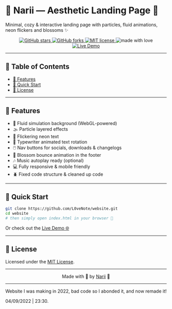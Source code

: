 # 🌸 Narii — Aesthetic Landing Page 🌸

Minimal, cozy & interactive landing page with particles, fluid animations, neon flickers and blossoms ✨

<p align="center">
  <a href="https://github.com/L0veNote/website">
    <img src="https://img.shields.io/github/stars/L0veNote/website?style=social" alt="GitHub stars">
  </a>
  <a href="https://github.com/L0veNote/website/fork">
    <img src="https://img.shields.io/github/forks/L0veNote/website?style=social" alt="GitHub forks">
  </a>
  <a href="https://github.com/L0veNote/website/blob/main/LICENSE">
    <img src="https://img.shields.io/badge/license-MIT-ffb6c1?style=flat-square" alt="MIT license">
  </a>
  <img src="https://img.shields.io/badge/made%20with-%F0%9F%92%96-ffc0cb?style=flat-square" alt="made with love" />
  <a href="https://L0veNote.github.io/website">
    <img src="https://img.shields.io/badge/Live-Demo-ffaec9?style=flat-square" alt="Live Demo">
  </a>
</p>

---

## 📖 Table of Contents

- [🌈 Features](#-features)
- [🚀 Quick Start](#-quick-start)
- [📄 License](#-license)

---

## 🌈 Features

- 🎨 Fluid simulation background (WebGL-powered)
- 🌫️ Particle layered effects
- 💖 Flickering neon text
- 🎀 Typewriter animated text rotation
- 🖱️ Nav buttons for socials, downloads & changelogs
- 🌸 Blossom bounce animation in the footer
- 🎶 Music autoplay ready (optional)
- 💻 Fully responsive & mobile friendly
- 🪲 Fixed code structure & cleaned up code

---

## 🚀 Quick Start

```bash
git clone https://github.com/L0veNote/website.git
cd website
# then simply open index.html in your browser 🌸
```

Or check out the [Live Demo 🌐](https://L0veNote.github.io/website)

---

## 📄 License

Licensed under the [MIT License](https://github.com/L0veNote/website/blob/main/LICENSE).

---

<p align="center">
  Made with 💖 by <a href="https://github.com/L0veNote">Narii</a> 🌸
</p>

---

Website I was making in 2022, bad code so I abonded it, and now remade it!

04/09/2022 | 23:30.
